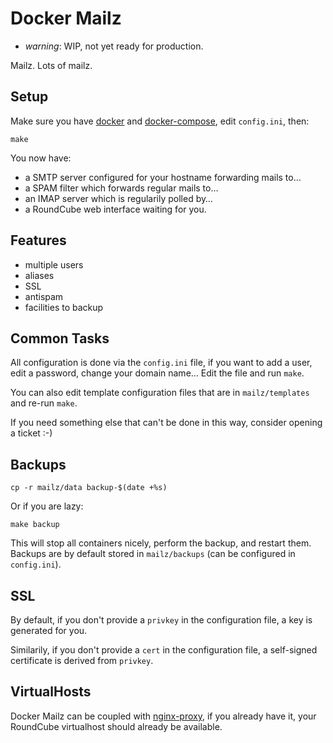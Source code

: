# Docker Mailz

* *warning*: WIP, not yet ready for production.

Mailz. Lots of mailz.

## Setup

Make sure you have [docker](https://www.docker.com/) and
[docker-compose](https://docs.docker.com/compose/), edit `config.ini`,
then:

    make

You now have:

- a SMTP server configured for your hostname forwarding mails to…
- a SPAM filter which forwards regular mails to…
- an IMAP server which is regularily polled by…
- a RoundCube web interface waiting for you.

## Features

- multiple users
- aliases
- SSL
- antispam
- facilities to backup

## Common Tasks

All configuration is done via the `config.ini` file, if you want to
add a user, edit a password, change your domain name… Edit the file
and run `make`.

You can also edit template configuration files that are in
`mailz/templates` and re-run `make`.

If you need something else that can't be done in this way, consider
opening a ticket :-)

## Backups

    cp -r mailz/data backup-$(date +%s)

Or if you are lazy:

    make backup

This will stop all containers nicely, perform the backup, and restart
them. Backups are by default stored in `mailz/backups` (can be
configured in `config.ini`).

## SSL

By default, if you don't provide a `privkey` in the configuration
file, a key is generated for you.

Similarily, if you don't provide a `cert` in the configuration file,
a self-signed certificate is derived from `privkey`.

## VirtualHosts

Docker Mailz can be coupled with
[nginx-proxy](https://github.com/jwilder/nginx-proxy), if you already
have it, your RoundCube virtualhost should already be available.
